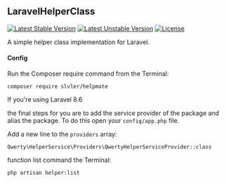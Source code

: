 ## LaravelHelperClass
[![Latest Stable Version](http://poser.pugx.org/qwerty/helperclass/v)](https://packagist.org/packages/qwerty/helperclass)
[![Latest Unstable Version](http://poser.pugx.org/qwerty/helperclass/v/unstable)](https://packagist.org/packages/qwerty/helperclass) 
[![License](http://poser.pugx.org/qwerty/helperclass/license)](https://packagist.org/packages/qwerty/helperclass)


A simple helper class implementation for Laravel.

#### Config


Run the Composer require command from the Terminal:

    composer require slvler/helpmate
    
If you're using Laravel 8.6

the final steps for you are to add the service provider of the package and alias the package. To do this open your `config/app.php` file.

Add a new line to the `providers` array:

	Qwerty\HelperService\Providers\QwertyHelperServiceProvider::class



function list command the Terminal:

    php artisan helper:list
